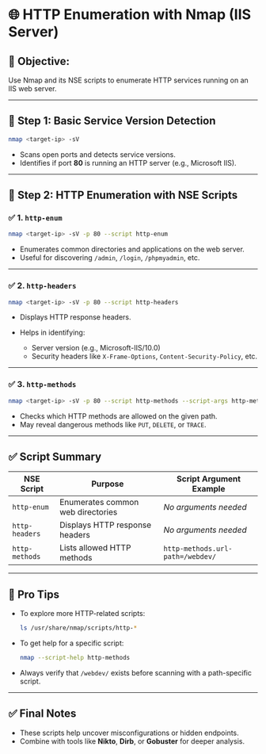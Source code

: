 
# 🌐 HTTP Enumeration with Nmap (IIS Server)

## 🔧 Objective:
Use Nmap and its NSE scripts to enumerate HTTP services running on an IIS web server.

---

## 🔹 Step 1: Basic Service Version Detection

```bash
nmap <target-ip> -sV
````

* Scans open ports and detects service versions.
* Identifies if port **80** is running an HTTP server (e.g., Microsoft IIS).

---

## 🔹 Step 2: HTTP Enumeration with NSE Scripts

### ✅ 1. `http-enum`

```bash
nmap <target-ip> -sV -p 80 --script http-enum
```

* Enumerates common directories and applications on the web server.
* Useful for discovering `/admin`, `/login`, `/phpmyadmin`, etc.

---

### ✅ 2. `http-headers`

```bash
nmap <target-ip> -sV -p 80 --script http-headers
```

* Displays HTTP response headers.
* Helps in identifying:

  * Server version (e.g., Microsoft-IIS/10.0)
  * Security headers like `X-Frame-Options`, `Content-Security-Policy`, etc.

---

### ✅ 3. `http-methods`

```bash
nmap <target-ip> -sV -p 80 --script http-methods --script-args http-methods.url-path=/webdev/
```

* Checks which HTTP methods are allowed on the given path.
* May reveal dangerous methods like `PUT`, `DELETE`, or `TRACE`.

---

## ✅ Script Summary

| NSE Script     | Purpose                           | Script Argument Example          |
| -------------- | --------------------------------- | -------------------------------- |
| `http-enum`    | Enumerates common web directories | *No arguments needed*            |
| `http-headers` | Displays HTTP response headers    | *No arguments needed*            |
| `http-methods` | Lists allowed HTTP methods        | `http-methods.url-path=/webdev/` |

---

## 🧠 Pro Tips

* To explore more HTTP-related scripts:

  ```bash
  ls /usr/share/nmap/scripts/http-*
  ```

* To get help for a specific script:

  ```bash
  nmap --script-help http-methods
  ```

* Always verify that `/webdev/` exists before scanning with a path-specific script.

---

## ✅ Final Notes

* These scripts help uncover misconfigurations or hidden endpoints.
* Combine with tools like **Nikto**, **Dirb**, or **Gobuster** for deeper analysis.

